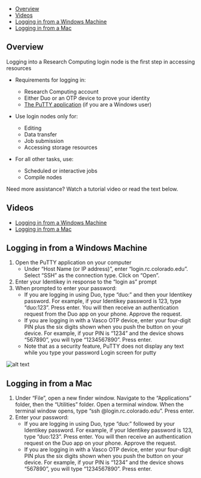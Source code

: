 - [Overview](#overview)
- [Videos](#videos)
- [Logging in from a Windows Machine](#logging-in-from-a-windows-machine)
- [Logging in from a Mac](#logging-in-from-a-mac)

## Overview

Logging into a Research Computing login node is the first step in accessing resources  

- Requirements for logging in:
    + Research Computing account
    + Either Duo or an OTP device to prove your identity
    + [The PuTTY application](https://www.putty.org/) (if you are a Windows user)  

- Use login nodes only for:
    + Editing
    + Data transfer
    + Job submission
    + Accessing storage resources  

- For all other tasks, use:
    + Scheduled or interactive jobs
    + Compile nodes  

Need more assistance? Watch a tutorial video or read the text below.

## Videos

- [Logging in from a Windows Machine](https://youtu.be/aUVdIShW7W4)  
- [Logging in from a Mac](https://youtu.be/Q1_bhA7zgKg)  

## Logging in from a Windows Machine

1. Open the PuTTY application on your computer
    * Under “Host Name (or IP address)”, enter “login.rc.colorado.edu”. Select “SSH” as the connection type. Click on “Open”.
2. Enter your Identikey in response to the “login as” prompt
3. When prompted to enter your password:
    * If you are logging in using Duo, type “duo:” and then your Identikey password. For example, if your Identikey password is 123, type “duo:123”. Press enter. You will then receive an authentication request from the Duo app on your phone. Approve the request.
    * If you are logging in with a Vasco OTP device, enter your four-digit PIN plus the six digits shown when you push the button on your device. For example, if your PIN is “1234” and the device shows “567890”, you will type “1234567890”. Press enter.
    * Note that as a security feature, PuTTY does not display any text while you type your password
Login screen for putty

![alt text](https://www.colorado.edu/p113a299a3a0/sites/default/files/styles/medium/public/page/login.png?itok=23Wma08Q)

## Logging in from a Mac

1. Under “File”, open a new finder window. Navigate to the “Applications” folder, then the “Utilities” folder. Open a terminal window. When the terminal window opens, type “ssh @login.rc.colorado.edu”. Press enter.
2. Enter your password:
    * If you are logging in using Duo, type “duo:” followed by your Identikey password. For example, if your Identikey password is 123, type “duo:123”. Press enter. You will then receive an authentication request on the Duo app on your phone. Approve the request.
    * If you are logging in with a Vasco OTP device, enter your four-digit PIN plus the six digits shown when you push the button on your device. For example, if your PIN is “1234” and the device shows “567890”, you will type “1234567890”. Press enter.
